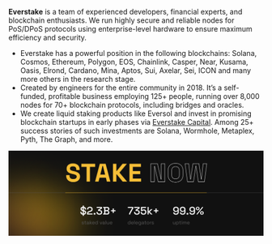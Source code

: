 **Everstake** is a team of experienced developers, financial experts, and blockchain enthusiasts. We run highly secure and reliable nodes for PoS/DPoS protocols using enterprise-level hardware to ensure maximum efficiency and security.  
- Everstake has a powerful position in the following blockchains: Solana, Cosmos, Ethereum, Polygon, EOS, Chainlink, Casper, Near, Kusama, Oasis, Elrond, Cardano, Mina, Aptos, Sui, Axelar, Sei, ICON and many more others in the research stage. 
- Created by engineers for the entire community in 2018. It’s a self-funded, profitable business employing 125+ people, running over 8,000 nodes for 70+ blockchain protocols, including bridges and oracles.
- We create liquid staking products like Eversol and invest in promising blockchain startups in early phases via [Everstake Capital](https://everstake.capital). Among 25+ success stories of such investments are Solana, Wormhole, Metaplex, Pyth, The Graph, and more.

![image](img/everstake-overview.png)
